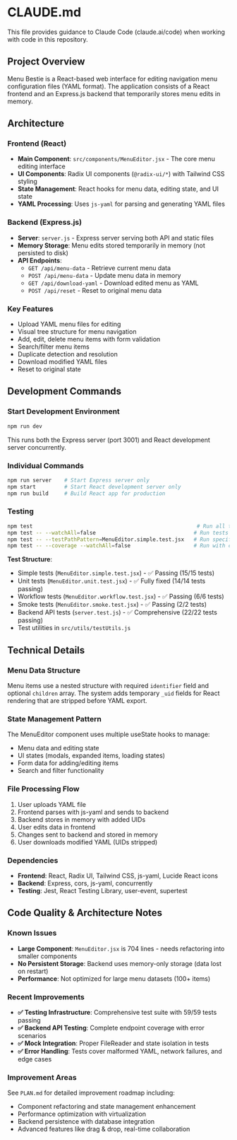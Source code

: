 # CLAUDE.md

This file provides guidance to Claude Code (claude.ai/code) when working with code in this repository.

## Project Overview

Menu Bestie is a React-based web interface for editing navigation menu configuration files (YAML format). The application consists of a React frontend and an Express.js backend that temporarily stores menu edits in memory.

## Architecture

### Frontend (React)
- **Main Component**: `src/components/MenuEditor.jsx` - The core menu editing interface
- **UI Components**: Radix UI components (`@radix-ui/*`) with Tailwind CSS styling
- **State Management**: React hooks for menu data, editing state, and UI state
- **YAML Processing**: Uses `js-yaml` for parsing and generating YAML files

### Backend (Express.js)
- **Server**: `server.js` - Express server serving both API and static files  
- **Memory Storage**: Menu edits stored temporarily in memory (not persisted to disk)
- **API Endpoints**:
  - `GET /api/menu-data` - Retrieve current menu data
  - `POST /api/menu-data` - Update menu data in memory
  - `GET /api/download-yaml` - Download edited menu as YAML
  - `POST /api/reset` - Reset to original menu data

### Key Features
- Upload YAML menu files for editing
- Visual tree structure for menu navigation
- Add, edit, delete menu items with form validation
- Search/filter menu items
- Duplicate detection and resolution
- Download modified YAML files
- Reset to original state

## Development Commands

### Start Development Environment
```bash
npm run dev
```
This runs both the Express server (port 3001) and React development server concurrently.

### Individual Commands
```bash
npm run server    # Start Express server only
npm start         # Start React development server only
npm run build     # Build React app for production
```

### Testing
```bash
npm test                                                    # Run all tests in watch mode
npm test -- --watchAll=false                               # Run tests once without watch
npm test -- --testPathPattern=MenuEditor.simple.test.jsx   # Run specific test file
npm test -- --coverage --watchAll=false                    # Run with coverage report
```

**Test Structure**: 
- Simple tests (`MenuEditor.simple.test.jsx`) - ✅ Passing (15/15 tests)
- Unit tests (`MenuEditor.unit.test.jsx`) - ✅ Fully fixed (14/14 tests passing)
- Workflow tests (`MenuEditor.workflow.test.jsx`) - ✅ Passing (6/6 tests)
- Smoke tests (`MenuEditor.smoke.test.jsx`) - ✅ Passing (2/2 tests)
- Backend API tests (`server.test.js`) - ✅ Comprehensive (22/22 tests passing)
- Test utilities in `src/utils/testUtils.js`

## Technical Details

### Menu Data Structure
Menu items use a nested structure with required `identifier` field and optional `children` array. The system adds temporary `_uid` fields for React rendering that are stripped before YAML export.

### State Management Pattern
The MenuEditor component uses multiple useState hooks to manage:
- Menu data and editing state
- UI states (modals, expanded items, loading states)  
- Form data for adding/editing items
- Search and filter functionality

### File Processing Flow
1. User uploads YAML file
2. Frontend parses with js-yaml and sends to backend
3. Backend stores in memory with added UIDs
4. User edits data in frontend
5. Changes sent to backend and stored in memory
6. User downloads modified YAML (UIDs stripped)

### Dependencies
- **Frontend**: React, Radix UI, Tailwind CSS, js-yaml, Lucide React icons
- **Backend**: Express, cors, js-yaml, concurrently
- **Testing**: Jest, React Testing Library, user-event, supertest

## Code Quality & Architecture Notes

### Known Issues
- **Large Component**: `MenuEditor.jsx` is 704 lines - needs refactoring into smaller components
- **No Persistent Storage**: Backend uses memory-only storage (data lost on restart)
- **Performance**: Not optimized for large menu datasets (100+ items)

### Recent Improvements
- **✅ Testing Infrastructure**: Comprehensive test suite with 59/59 tests passing
- **✅ Backend API Testing**: Complete endpoint coverage with error scenarios
- **✅ Mock Integration**: Proper FileReader and state isolation in tests
- **✅ Error Handling**: Tests cover malformed YAML, network failures, and edge cases

### Improvement Areas
See `PLAN.md` for detailed improvement roadmap including:
- Component refactoring and state management enhancement
- Performance optimization with virtualization
- Backend persistence with database integration  
- Advanced features like drag & drop, real-time collaboration